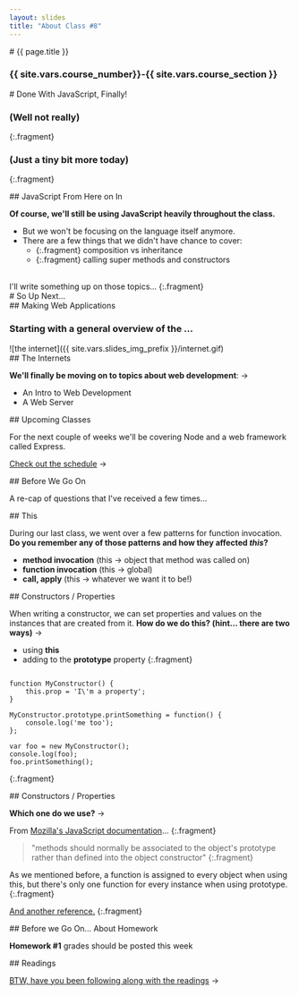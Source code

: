 ```yaml
---
layout: slides
title: "About Class #8"
---
```

<section markdown="block" class="intro-slide">
# {{ page.title }}

### {{ site.vars.course_number}}-{{ site.vars.course_section }}

<p><small></small></p>
</section>

<section markdown="block">
# Done With JavaScript, Finally!

### (Well not really)
{:.fragment}

### (Just a tiny bit more today)
{:.fragment}
</section>

<section markdown="block">
## JavaScript From Here on In

__Of course, we'll still be using JavaScript heavily throughout the class.__ 

* But we won't be focusing on the language itself anymore. 
* There are a few things that we didn't have chance to cover:
	* {:.fragment} composition vs inheritance
	* {:.fragment} calling super methods and constructors

<br>
I'll write something up on those topics...
{:.fragment}
</section>


<section markdown="block">
# So Up Next...
</section>


<section markdown="block">
## Making Web Applications

### Starting with a general overview of the ...
<div markdown="block" class="img">
![the internet]({{ site.vars.slides_img_prefix }}/internet.gif)
</div>
</section>

<section markdown="block">
## The Internets

__We'll finally be moving on to topics about web development__: &rarr;

* An Intro to Web Development
* A Web Server

</section>

<section markdown="block">
## Upcoming Classes

For the next couple of weeks we'll be covering Node and a web framework called Express.

[Check out the schedule](../../schedule.html#class08) &rarr;
</section>

<section markdown="block">
## Before We Go On

A re-cap of questions that I've received a few times...

</section>
<section markdown="block">
## This

During our last class, we went over a few patterns for function invocation.  __Do you remember any of those patterns and how they affected _this_?__

* __method invocation__ (this &rarr; object that method was called on)
* __function invocation__ (this &rarr; global)
* __call, apply__ (this &rarr; whatever we want it to be!)

</section>

<section markdown="block">
## Constructors / Properties

When writing a constructor, we can set properties and values on the instances that are created from it. __How do we do this? (hint... there are two ways)__ &rarr;

* using __this__
* adding to the __prototype__ property
{:.fragment}

<pre><code data-trim contenteditable>
function MyConstructor() {
	this.prop = 'I\'m a property';
}

MyConstructor.prototype.printSomething = function() {
	console.log('me too');
};

var foo = new MyConstructor();
console.log(foo);
foo.printSomething();
</code></pre>
{:.fragment}
</section>

<section markdown="block">
## Constructors / Properties

__Which one do we use?__ &rarr;

From [Mozilla's JavaScript documentation](https://developer.mozilla.org/en-US/docs/Web/JavaScript/Guide/Closures#Performance_considerations)...
{:.fragment}

> "methods should normally be associated to the object's prototype rather than defined into the object constructor"
{:.fragment}

As we mentioned before, a function is assigned to every object when using this, but there's only one function for every instance when using prototype.
{:.fragment}

[And another reference.](http://stackoverflow.com/questions/12180790/defining-methods-via-prototype-vs-using-this-in-the-constructor-really-a-perfo)
{:.fragment}
</section>

<section markdown="block">
## Before we Go On... About Homework

__Homework #1__ grades should be posted this week

</section>

<section markdown="block">
## Readings

[BTW, have you been following along with the readings](../../schedule.html#class08) &rarr;

</section>
